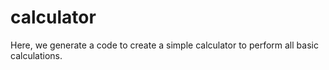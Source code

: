 # calculator
Here, we generate a code to create a simple calculator to perform all basic calculations.
